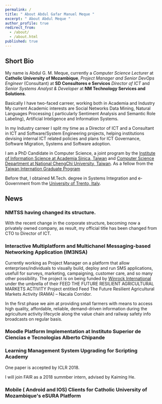 ```yaml
---
permalink: /
title: " About Abdul Gafar Manuel Meque "
excerpt: " About Abdul Meque "
author_profile: true
redirect_from:
  - /about/
  - /about.html
published: true
---
```


## Short Bio
My name is Abdul G. M. Meque, currently a _Computer Science Lecturer_ at **Catholic University of Mozambique**, _Project Manager and Senior DevOps Engineer_ (Consultant) at **SD Consultores e Servicos** _Director of ICT_ and _Senior Systems Analyst & Developer_ at **NM Technology Services and Solutions**. 

Basically I have two-faced carreer, working both in Academia and Industry
My current Academic interests are Social Networks Data Mining, Natural Languages Processing ( particularly Sentiment Analysis and Semantic Role Labeling), Artificial Inteligence and Information Systems. 

In my  Industry carreer I split my time as a Director of ICT and a Consultant in ICT and Software/System Engineering projects, helping institutions devising internal ICT related policies and plans for  ICT Governance, Software Migration, Systems and Software adoption.

I am a PhD Candidate in Computer Science, a joint program by the [Institute of Information Science at Academia Sinica, Taiwan](http://www.iis.sinica.edu.tw "IIS Sinica") and [Computer Science Department at National ChengChi University, Taiwan](http://cs.nccu.edu.tw "CS at NCCU"). As a fellow from the [Taiwan Internation Graduate Program](tigp.sinica.edu.tw "TIGP")

Before that, I obtained M.Tech. degree in Systems Integration and e-Government from the [University of Trento, Italy](https://www.disi.unitn.it "UNITN").

## News
### NMTSS having changed its structure.
With the recent change in the corporate structure, becoming now a privately owned company, as result, my official title has been changed from CTO to Director of ICT.

### Interactive Multiplatform and Multichanel Messaging-based Networking Application (IM3NSA)
Currently working as Project Manager on a platform that allow enterprises/individuals to visually build, deploy and run SMS applications, usefull for surveys, marketing, campaigning, customer care, and so many other possibility. The project is on being funded by [Winrock International](https://www.winrock.org/project/rama/ "WINROCK RAMA") under the umbrella of their FEED THE FUTURE RESILIENT AGRICULTURAL MARKETS ACTIVITY Project entitled Feed The Future Resilient Agricultural Markets Activity (RAMA) – Nacala Corridor.

In the first phase we aim at providing small farmers with means to access high quality, affordable, reliable, demand-driven information during the agriculture activity lifecycle along the value chain and railway safety info broadcasts on regular basis.

### Moodle Platform Implementation at Instituto Superior de Ciencias e Tecnologias Alberto Chipande

### Learning Management System Upgrading for Scripting Academy
One paper is accepted by ICLR 2018.

I will join FAIR as a 2018 summber intern, advised by Kaiming He. 

### Mobile ( Android and IOS) Clients for Catholic University of Mozambique's eSURA Platform
